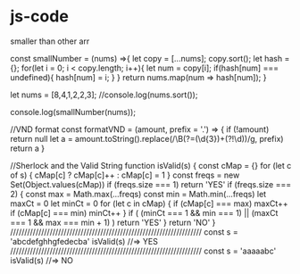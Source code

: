 # js-code
smaller than other arr

const smallNumber = (nums) =>{
	let copy  = [...nums];
  copy.sort();
  let hash = {};
  for(let i = 0; i < copy.length; i++){
  let num = copy[i];
  		if(hash[num] === undefined){
      		hash[num] = i; 
      }
  }
  return nums.map(num => hash[num]);
}

let nums = [8,4,1,2,2,3];
//console.log(nums.sort());

console.log(smallNumber(nums));

//VND format
const formatVND = (amount, prefix = '.') => {
  if (!amount) return null
  let a = amount.toString().replace(/\B(?=(\d{3})+(?!\d))/g, prefix)
  return a
}

//Sherlock and the Valid String
function isValid(s) {
  const cMap = {}
  for (let c of s) {
    cMap[c] ? cMap[c]++ : cMap[c] = 1
  }
  const freqs = new Set(Object.values(cMap))
  if (freqs.size === 1) return 'YES'
  if (freqs.size === 2) {
    const max = Math.max(...freqs)
    const min = Math.min(...freqs)
    let maxCt = 0
    let minCt = 0
    for (let c in cMap) {
      if (cMap[c] === max) maxCt++
      if (cMap[c] === min) minCt++
    }
    if (
      (minCt === 1 && min === 1) ||
      (maxCt === 1 && max === min + 1)
    ) return 'YES'
  }
  return 'NO'
}
////////////////////////////////////////////////////////////////////
const s = 'abcdefghhgfedecba'
isValid(s)
//=> YES
////////////////////////////////////////////////////////////////////
const s = 'aaaaabc'
isValid(s)
//=> NO

